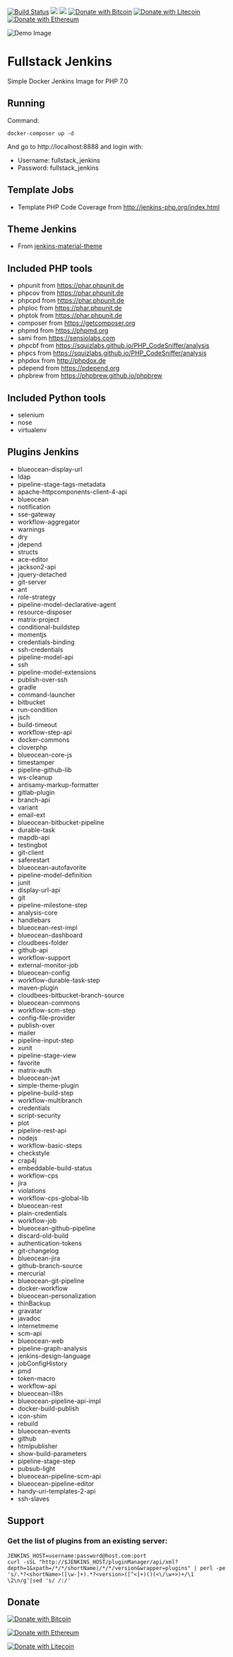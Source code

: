 [![Build Status](https://travis-ci.org/vietdien2005/fullstack-jenkins.svg?branch=master)](https://travis-ci.org/vietdien2005/fullstack-jenkins) [![](https://images.microbadger.com/badges/image/vietdien2005/fullstack_jenkins_alpine.svg)](https://microbadger.com/images/vietdien2005/fullstack_jenkins_alpine) [![](https://images.microbadger.com/badges/version/vietdien2005/fullstack_jenkins_alpine.svg)](https://microbadger.com/images/vietdien2005/fullstack_jenkins_alpine) [![Donate with Bitcoin](https://en.cryptobadges.io/badge/micro/1KKeoHcvfErak1bQq92uDuCXmcpEtT2ufE)](https://en.cryptobadges.io/donate/1KKeoHcvfErak1bQq92uDuCXmcpEtT2ufE) [![Donate with Litecoin](https://en.cryptobadges.io/badge/micro/LKqoLFQnxjY672rKjCk1NhXiCoDLcQDtnz)](https://en.cryptobadges.io/donate/LKqoLFQnxjY672rKjCk1NhXiCoDLcQDtnz) [![Donate with Ethereum](https://en.cryptobadges.io/badge/micro/0x93c1D92d120861C9Bc6b1A3aa90809e4da2c0D68)](https://en.cryptobadges.io/donate/0x93c1D92d120861C9Bc6b1A3aa90809e4da2c0D68)

![Demo Image](https://raw.githubusercontent.com/vietdien2005/fullstack-jenkins/master/image.png)

# Fullstack Jenkins

Simple Docker Jenkins Image for PHP 7.0

## Running

Command:

	docker-composer up -d

And go to http://localhost:8888 and login with:

- Username: fullstack_jenkins
- Password: fullstack_jenkins

## Template Jobs

- Template PHP Code Coverage from <http://jenkins-php.org/index.html>

## Theme Jenkins 

- From [jenkins-material-theme](https://github.com/afonsof/jenkins-material-theme)

## Included PHP tools

- phpunit from <https://phar.phpunit.de>
- phpcov from <https://phar.phpunit.de>
- phpcpd from <https://phar.phpunit.de>
- phploc from <https://phar.phpunit.de>
- phptok from <https://phar.phpunit.de>
- composer from <https://getcomposer.org>
- phpmd from <https://phpmd.org>
- sami from <https://sensiolabs.com>
- phpcbf from <https://squizlabs.github.io/PHP_CodeSniffer/analysis>
- phpcs from <https://squizlabs.github.io/PHP_CodeSniffer/analysis>
- phpdox from <http://phpdox.de>
- pdepend from <https://pdepend.org>
- phpbrew from <https://phpbrew.github.io/phpbrew>

## Included Python tools

- selenium
- nose
- virtualenv

## Plugins Jenkins

- blueocean-display-url
- ldap
- pipeline-stage-tags-metadata
- apache-httpcomponents-client-4-api
- blueocean
- notification
- sse-gateway
- workflow-aggregator
- warnings
- dry
- jdepend
- structs
- ace-editor
- jackson2-api
- jquery-detached
- git-server
- ant
- role-strategy
- pipeline-model-declarative-agent
- resource-disposer
- matrix-project
- conditional-buildstep
- momentjs
- credentials-binding
- ssh-credentials
- pipeline-model-api
- ssh
- pipeline-model-extensions
- publish-over-ssh
- gradle
- command-launcher
- bitbucket
- run-condition
- jsch
- build-timeout
- workflow-step-api
- docker-commons
- cloverphp
- blueocean-core-js
- timestamper
- pipeline-github-lib
- ws-cleanup
- antisamy-markup-formatter
- gitlab-plugin
- branch-api
- variant
- email-ext
- blueocean-bitbucket-pipeline
- durable-task
- mapdb-api
- testingbot
- git-client
- saferestart
- blueocean-autofavorite
- pipeline-model-definition
- junit
- display-url-api
- git
- pipeline-milestone-step
- analysis-core
- handlebars
- blueocean-rest-impl
- blueocean-dashboard
- cloudbees-folder
- github-api
- workflow-support
- external-monitor-job
- blueocean-config
- workflow-durable-task-step
- maven-plugin
- cloudbees-bitbucket-branch-source
- blueocean-commons
- workflow-scm-step
- config-file-provider
- publish-over
- mailer
- pipeline-input-step
- xunit
- pipeline-stage-view
- favorite
- matrix-auth
- blueocean-jwt
- simple-theme-plugin
- pipeline-build-step
- workflow-multibranch
- credentials
- script-security
- plot
- pipeline-rest-api
- nodejs
- workflow-basic-steps
- checkstyle
- crap4j
- embeddable-build-status
- workflow-cps
- jira
- violations
- workflow-cps-global-lib
- blueocean-rest
- plain-credentials
- workflow-job
- blueocean-github-pipeline
- discard-old-build
- authentication-tokens
- git-changelog
- blueocean-jira
- github-branch-source
- mercurial
- blueocean-git-pipeline
- docker-workflow
- blueocean-personalization
- thinBackup
- gravatar
- javadoc
- internetmeme
- scm-api
- blueocean-web
- pipeline-graph-analysis
- jenkins-design-language
- jobConfigHistory
- pmd
- token-macro
- workflow-api
- blueocean-i18n
- blueocean-pipeline-api-impl
- docker-build-publish
- icon-shim
- rebuild
- blueocean-events
- github
- htmlpublisher
- show-build-parameters
- pipeline-stage-step
- pubsub-light
- blueocean-pipeline-scm-api
- blueocean-pipeline-editor
- handy-uri-templates-2-api
- ssh-slaves

## Support
### Get the list of plugins from an existing server:

	JENKINS_HOST=username:password@host.com:port
	curl -sSL "http://$JENKINS_HOST/pluginManager/api/xml?depth=1&xpath=/*/*/shortName|/*/*/version&wrapper=plugins" | perl -pe 's/.*?<shortName>([\w-]+).*?<version>([^<]+)()(<\/\w+>)+/\1 \2\n/g'|sed 's/ /:/'

## Donate

[![Donate with Bitcoin](https://en.cryptobadges.io/badge/big/1KKeoHcvfErak1bQq92uDuCXmcpEtT2ufE)](https://en.cryptobadges.io/donate/1KKeoHcvfErak1bQq92uDuCXmcpEtT2ufE)

[![Donate with Ethereum](https://en.cryptobadges.io/badge/big/0x93c1D92d120861C9Bc6b1A3aa90809e4da2c0D68)](https://en.cryptobadges.io/donate/0x93c1D92d120861C9Bc6b1A3aa90809e4da2c0D68)

[![Donate with Litecoin](https://en.cryptobadges.io/badge/big/LKqoLFQnxjY672rKjCk1NhXiCoDLcQDtnz?showBalance=true)](https://en.cryptobadges.io/donate/LKqoLFQnxjY672rKjCk1NhXiCoDLcQDtnz)
